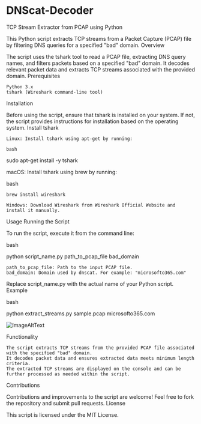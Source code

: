 # DNScat-Decoder
TCP Stream Extractor from PCAP using Python

This Python script extracts TCP streams from a Packet Capture (PCAP) file by filtering DNS queries for a specified "bad" domain.
Overview

The script uses the tshark tool to read a PCAP file, extracting DNS query names, and filters packets based on a specified "bad" domain. It decodes relevant packet data and extracts TCP streams associated with the provided domain.
Prerequisites

    Python 3.x
    tshark (Wireshark command-line tool)

Installation

Before using the script, ensure that tshark is installed on your system. If not, the script provides instructions for installation based on the operating system.
Install tshark

    Linux: Install tshark using apt-get by running:

    bash

sudo apt-get install -y tshark

macOS: Install tshark using brew by running:

bash

    brew install wireshark

    Windows: Download Wireshark from Wireshark Official Website and install it manually.

Usage
Running the Script

To run the script, execute it from the command line:

bash

python script_name.py path_to_pcap_file bad_domain

    path_to_pcap_file: Path to the input PCAP file.
    bad_domain: Domain used by dnscat. For example: "microsofto365.com"

Replace script_name.py with the actual name of your Python script.
Example

bash

python extract_streams.py sample.pcap microsofto365.com

![ImageAltText]("https://github.com/josemlwdf/DNScat-Decoder/blob/main/img/dns_decoder.png")

Functionality

    The script extracts TCP streams from the provided PCAP file associated with the specified "bad" domain.
    It decodes packet data and ensures extracted data meets minimum length criteria.
    The extracted TCP streams are displayed on the console and can be further processed as needed within the script.

Contributions

Contributions and improvements to the script are welcome! Feel free to fork the repository and submit pull requests.
License

This script is licensed under the MIT License.
